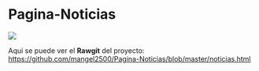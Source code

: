 # Pagina-Noticias

![](https://drive.google.com/drive/u/1/folders/1ns5SIL-8U2qLA5RdR-Epy6vYa-PAukSs)

Aqui se puede ver el **Rawgit** del proyecto: https://github.com/mangel2500/Pagina-Noticias/blob/master/noticias.html
